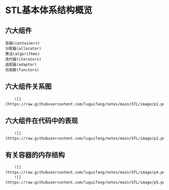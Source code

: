 # STL基本体系结构概览
## 六大组件
    容器(containers)
    分配器(allocator)
    算法(algorithms)
    迭代器(iterators)
    适配器(adapter)
    仿函数(functors)
## 六大组件关系图
        ![](https://raw.githubusercontent.com/luguifang/notes/main/STL/image/p1.png)
## 六大组件在代码中的表现
        ![](https://raw.githubusercontent.com/luguifang/notes/main/STL/image/p2.png)
## 有关容器的内存结构
        ![](https://raw.githubusercontent.com/luguifang/notes/main/STL/image/p4.png)
        ![](https://raw.githubusercontent.com/luguifang/notes/main/STL/image/p5.png)

